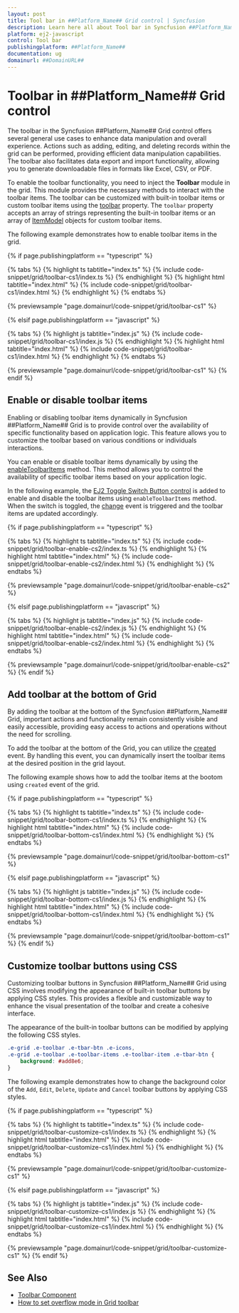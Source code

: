 ```yaml
---
layout: post
title: Tool bar in ##Platform_Name## Grid control | Syncfusion
description: Learn here all about Tool bar in Syncfusion ##Platform_Name## Grid control of Syncfusion Essential JS 2 and more.
platform: ej2-javascript
control: Tool bar 
publishingplatform: ##Platform_Name##
documentation: ug
domainurl: ##DomainURL##
---
```


# Toolbar in ##Platform_Name## Grid control

The toolbar in the Syncfusion ##Platform_Name## Grid control offers several general use cases to enhance data manipulation and overall experience. Actions such as adding, editing, and deleting records within the grid can be performed, providing efficient data manipulation capabilities. The toolbar also facilitates data export and import functionality, allowing you to generate downloadable files in formats like Excel, CSV, or PDF. 

To enable the toolbar functionality, you need to inject the **Toolbar** module in the grid. This module provides the necessary methods to interact with the toolbar items. The toolbar can be customized with built-in toolbar items or custom toolbar items using the [toolbar](../../api/grid/#toolbar) property. The `toolbar` property accepts an array of strings representing the built-in toolbar items or an array of [ItemModel](../../api/toolbar/itemModel/) objects for custom toolbar items.

The following example demonstrates how to enable toolbar items in the grid.

{% if page.publishingplatform == "typescript" %}

 {% tabs %}
{% highlight ts tabtitle="index.ts" %}
{% include code-snippet/grid/toolbar-cs1/index.ts %}
{% endhighlight %}
{% highlight html tabtitle="index.html" %}
{% include code-snippet/grid/toolbar-cs1/index.html %}
{% endhighlight %}
{% endtabs %}
        
{% previewsample "page.domainurl/code-snippet/grid/toolbar-cs1" %}

{% elsif page.publishingplatform == "javascript" %}

{% tabs %}
{% highlight js tabtitle="index.js" %}
{% include code-snippet/grid/toolbar-cs1/index.js %}
{% endhighlight %}
{% highlight html tabtitle="index.html" %}
{% include code-snippet/grid/toolbar-cs1/index.html %}
{% endhighlight %}
{% endtabs %}

{% previewsample "page.domainurl/code-snippet/grid/toolbar-cs1" %}
{% endif %}

## Enable or disable toolbar items

Enabling or disabling toolbar items dynamically in Syncfusion ##Platform_Name## Grid is to provide control over the availability of specific functionality based on application logic. This feature allows you to customize the toolbar based on various conditions or individuals interactions. 

You can enable or disable toolbar items dynamically by using the [enableToolbarItems](../../api/grid/#enabletoolbaritems) method. This method allows you to control the availability of specific toolbar items based on your application logic.

In the following example, the [EJ2 Toggle Switch Button control](../../switch/getting-started) is added to enable and disable the toolbar items using `enableToolbarItems` method. When the switch is toggled, the [change](../../api/switch/#change) event is triggered and the toolbar items are updated accordingly.

{% if page.publishingplatform == "typescript" %}

 {% tabs %}
{% highlight ts tabtitle="index.ts" %}
{% include code-snippet/grid/toolbar-enable-cs2/index.ts %}
{% endhighlight %}
{% highlight html tabtitle="index.html" %}
{% include code-snippet/grid/toolbar-enable-cs2/index.html %}
{% endhighlight %}
{% endtabs %}
        
{% previewsample "page.domainurl/code-snippet/grid/toolbar-enable-cs2" %}

{% elsif page.publishingplatform == "javascript" %}

{% tabs %}
{% highlight js tabtitle="index.js" %}
{% include code-snippet/grid/toolbar-enable-cs2/index.js %}
{% endhighlight %}
{% highlight html tabtitle="index.html" %}
{% include code-snippet/grid/toolbar-enable-cs2/index.html %}
{% endhighlight %}
{% endtabs %}

{% previewsample "page.domainurl/code-snippet/grid/toolbar-enable-cs2" %}
{% endif %}

## Add toolbar at the bottom of Grid

By adding the toolbar at the bottom of the Syncfusion ##Platform_Name## Grid, important actions and functionality remain consistently visible and easily accessible, providing easy access to actions and operations without the need for scrolling.

To add the toolbar at the bottom of the Grid, you can utilize the [created](../../api/grid/#created) event. By handling this event, you can dynamically insert the toolbar items at the desired position in the grid layout.

The following example shows how to add the toolbar items at the bootom using `created` event of the grid.

{% if page.publishingplatform == "typescript" %}

 {% tabs %}
{% highlight ts tabtitle="index.ts" %}
{% include code-snippet/grid/toolbar-bottom-cs1/index.ts %}
{% endhighlight %}
{% highlight html tabtitle="index.html" %}
{% include code-snippet/grid/toolbar-bottom-cs1/index.html %}
{% endhighlight %}
{% endtabs %}
        
{% previewsample "page.domainurl/code-snippet/grid/toolbar-bottom-cs1" %}

{% elsif page.publishingplatform == "javascript" %}

{% tabs %}
{% highlight js tabtitle="index.js" %}
{% include code-snippet/grid/toolbar-bottom-cs1/index.js %}
{% endhighlight %}
{% highlight html tabtitle="index.html" %}
{% include code-snippet/grid/toolbar-bottom-cs1/index.html %}
{% endhighlight %}
{% endtabs %}

{% previewsample "page.domainurl/code-snippet/grid/toolbar-bottom-cs1" %}
{% endif %}

## Customize toolbar buttons using CSS

Customizing toolbar buttons in Syncfusion ##Platform_Name## Grid using CSS involves modifying the appearance of built-in toolbar buttons by applying CSS styles. This provides a flexible and customizable way to enhance the visual presentation of the toolbar and create a cohesive interface.

The appearance of the built-in toolbar buttons can be modified by applying the following CSS styles.

```css
.e-grid .e-toolbar .e-tbar-btn .e-icons,
.e-grid .e-toolbar .e-toolbar-items .e-toolbar-item .e-tbar-btn {
    background: #add8e6;   
}
```

The following example demonstrates how to change the background color of the `Add`, `Edit`, `Delete`, `Update` and `Cancel` toolbar buttons by applying CSS styles.

{% if page.publishingplatform == "typescript" %}

 {% tabs %}
{% highlight ts tabtitle="index.ts" %}
{% include code-snippet/grid/toolbar-customize-cs1/index.ts %}
{% endhighlight %}
{% highlight html tabtitle="index.html" %}
{% include code-snippet/grid/toolbar-customize-cs1/index.html %}
{% endhighlight %}
{% endtabs %}
        
{% previewsample "page.domainurl/code-snippet/grid/toolbar-customize-cs1" %}

{% elsif page.publishingplatform == "javascript" %}

{% tabs %}
{% highlight js tabtitle="index.js" %}
{% include code-snippet/grid/toolbar-customize-cs1/index.js %}
{% endhighlight %}
{% highlight html tabtitle="index.html" %}
{% include code-snippet/grid/toolbar-customize-cs1/index.html %}
{% endhighlight %}
{% endtabs %}

{% previewsample "page.domainurl/code-snippet/grid/toolbar-customize-cs1" %}
{% endif %}

## See Also

* [Toolbar Component](../../toolbar/getting-started/)
* [How to set overflow mode in Grid toolbar](https://www.syncfusion.com/kb/11524/how-to-set-overflow-mode-in-grid-toolbar)